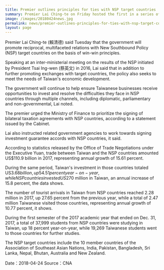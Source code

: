 ```yaml
---
title: Premier outlines principles for ties with NSP target countries
summary: Premier Lai Ching-te on Friday hosted the first in a series of exchanges with business leaders aimed at gathering views and suggestions in order to shape a more responsive government.
image: /images/20180424news.jpg
permalink: news/premier-outlines-principles-for-ties-with-nsp-target-countries/
layout: page
---
```

Premier Lai Ching-te (賴清德) said Tuesday that the government will promote reciprocal, multifaceted relations with New Southbound Policy (NSP) target countries on the basis of win-win principles.

Speaking at an inter-ministerial meeting on the results of the NSP initiated by President Tsai Ing-wen (蔡英文) in 2016, Lai said that in addition to further promoting exchanges with target countries, the policy also seeks to meet the needs of Taiwan's economic development.

The government will continue to help ensure Taiwanese businesses receive opportunities to invest and resolve the difficulties they face in NSP countries through multiple channels, including diplomatic, parliamentary and non-governmental, Lai noted.

The premier urged the Ministry of Finance to prioritize the signing of bilateral taxation agreements with NSP countries, according to a statement issued by the Cabinet.

Lai also instructed related government agencies to work towards signing investment guarantee accords with NSP countries, it said.

According to statistics released by the Office of Trade Negotiations under the Executive Yuan, trade between Taiwan and the NSP countries amounted US$110.9 billion in 2017, representing annual growth of 15.61 percent.

During the same period, Taiwan's investment in those countries totaled US$3.68 billion, up 54.51 percent year-on-year, while NSP countries invested US$270 million in Taiwan, an annual increase of 15.8 percent, the data shows.

The number of tourist arrivals in Taiwan from NSP countries reached 2.28 million in 2017, up 27.65 percent from the previous year, while a total of 2.47 million Taiwanese visited those countries, representing annual growth of 10.77 percent, it shows.

During the first semester of the 2017 academic year that ended on Dec. 31, 2017, a total of 37,999 students from NSP countries were studying in Taiwan, up 18 percent year-on-year, while 19,269 Taiwanese students went to those countries for further studies.

The NSP target countries include the 10 member countries of the Association of Southeast Asian Nations, India, Pakistan, Bangladesh, Sri Lanka, Nepal, Bhutan, Australia and New Zealand.

Date：2018-04-24
Source：CNA
